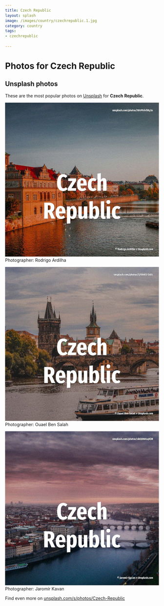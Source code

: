 ```yaml
---
title: Czech Republic
layout: splash
image: /images/country/czechrepublic.1.jpg
category: country
tags:
- czechrepublic

---
```

# Photos for Czech Republic
 
## Unsplash photos
These are the most popular photos on [Unsplash](https://unsplash.com) for **Czech Republic**.
 
![Czech Republic](/images/country/czechrepublic.1.jpg)
Photographer:  Rodrigo Ardilha
 
![Czech Republic](/images/country/czechrepublic.2.jpg)
Photographer:  Ouael Ben Salah
 
![Czech Republic](/images/country/czechrepublic.3.jpg)
Photographer:  Jaromír Kavan
 
Find even more on [unsplash.com/s/photos/Czech-Republic](https://unsplash.com/s/photos/Czech-Republic)
 
